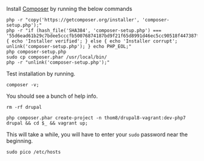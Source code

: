 Install [Composer](https://getcomposer.org/download/) by running the below commands

    php -r "copy('https://getcomposer.org/installer', 'composer-setup.php');"
    php -r "if (hash_file('SHA384', 'composer-setup.php') === '55d6ead61b29c7bdee5cccfb50076874187bd9f21f65d8991d46ec5cc90518f447387fb9f76ebae1fbbacf329e583e30') { echo 'Installer verified'; } else { echo 'Installer corrupt'; unlink('composer-setup.php'); } echo PHP_EOL;"
    php composer-setup.php
    sudo cp composer.phar /usr/local/bin/
    php -r "unlink('composer-setup.php');"
    
Test installation by running.

    composer -v;

You should see a bunch of help info.

    rm -rf drupal

    php composer.phar create-project -n thom8/drupal8-vagrant:dev-php7 drupal && cd $_ && vagrant up;
    
This will take a while, you will have to enter your `sudo` password near the beginning.

    sudo pico /etc/hosts

